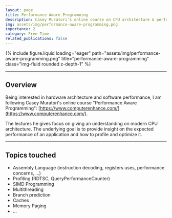 ```yaml
---
layout: page
title: Performance Aware Programming
description: Casey Muratori's online course on CPU architecture & performance
img: assets/img/performance-aware-programming.png
importance: 2
category: Free Time
related_publications: false
---
```


<div class="row">
    <div class="col-sm mt-3 mt-md-0">
        {% include figure.liquid loading="eager" path="assets/img/performance-aware-programming.png" title="performance-aware-programming" class="img-fluid rounded z-depth-1" %}
    </div>
</div>

<hr/>
<h2 id="features">Overview</h2>

Being interested in hardware architecture and software performance, I am following Casey Muratori's online course "Performance Aware Programming": [https://www.computerenhance.com/](https://www.computerenhance.com/).

The lectures he gives focus on giving an understanding on modern CPU architecture. The underlying goal is to provide insight on the expected performance of an application and how to profile and optimize it.

<hr/>
<h2 id="features">Topics touched</h2>

- Assembly Language (instruction decoding, registers uses, performance concerns, ...)
- Profiling (RDTSC, QueryPerformanceCounter)
- SIMD Programming
- Multithreading
- Branch prediction
- Caches
- Memory Paging
- ...


